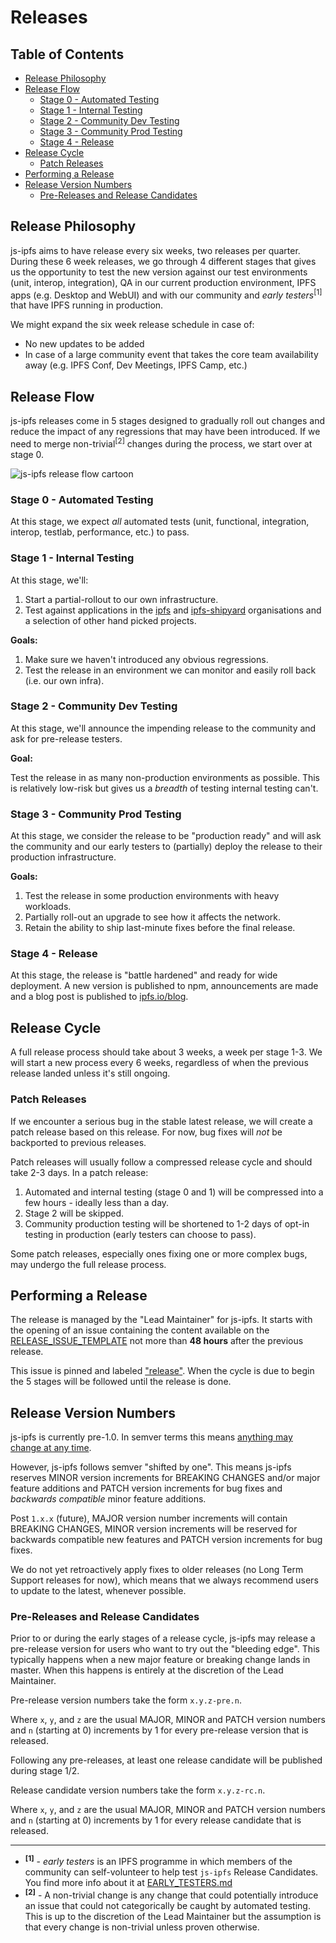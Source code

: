 # Releases

## Table of Contents

- [Release Philosophy](#release-philosophy)
- [Release Flow](#release-flow)
  - [Stage 0 - Automated Testing](#stage-0---automated-testing)
  - [Stage 1 - Internal Testing](#stage-1---internal-testing)
  - [Stage 2 - Community Dev Testing](#stage-2---community-dev-testing)
  - [Stage 3 - Community Prod Testing](#stage-3---community-prod-testing)
  - [Stage 4 - Release](#stage-4---release)
- [Release Cycle](#release-cycle)
  - [Patch Releases](#patch-releases)
- [Performing a Release](#performing-a-release)
- [Release Version Numbers](#release-version-numbers)
  - [Pre-Releases and Release Candidates](#pre-releases-and-release-candidates)

## Release Philosophy

js-ipfs aims to have release every six weeks, two releases per quarter. During these 6 week releases, we go through 4 different stages that gives us the opportunity to test the new version against our test environments (unit, interop, integration), QA in our current production environment, IPFS apps (e.g. Desktop and WebUI) and with our community and _early testers_<sup>[1]</sup> that have IPFS running in production.

We might expand the six week release schedule in case of:

- No new updates to be added
- In case of a large community event that takes the core team availability away (e.g. IPFS Conf, Dev Meetings, IPFS Camp, etc.)

## Release Flow

js-ipfs releases come in 5 stages designed to gradually roll out changes and reduce the impact of any regressions that may have been introduced. If we need to merge non-trivial<sup>[2]</sup> changes during the process, we start over at stage 0.

![js-ipfs release flow cartoon](https://ipfs.io/ipfs/QmU5pwcGh38DqzLy3rK8GAHuWm2kK87oGqDAtqZYWhxjab)

### Stage 0 - Automated Testing

At this stage, we expect _all_ automated tests (unit, functional, integration, interop, testlab, performance, etc.) to pass.

### Stage 1 - Internal Testing

At this stage, we'll:

1. Start a partial-rollout to our own infrastructure.
2. Test against applications in the [ipfs](https://github.com/ipfs/) and [ipfs-shipyard](https://github.com/ipfs-shipyard/) organisations and a selection of other hand picked projects.

**Goals:**

1. Make sure we haven't introduced any obvious regressions.
2. Test the release in an environment we can monitor and easily roll back (i.e. our own infra).

### Stage 2 - Community Dev Testing

At this stage, we'll announce the impending release to the community and ask for pre-release testers.

**Goal:**

Test the release in as many non-production environments as possible. This is relatively low-risk but gives us a _breadth_ of testing internal testing can't.

### Stage 3 - Community Prod Testing

At this stage, we consider the release to be "production ready" and will ask the community and our early testers to (partially) deploy the release to their production infrastructure.

**Goals:**

1. Test the release in some production environments with heavy workloads.
2. Partially roll-out an upgrade to see how it affects the network.
3. Retain the ability to ship last-minute fixes before the final release.

### Stage 4 - Release

At this stage, the release is "battle hardened" and ready for wide deployment. A new version is published to npm, announcements are made and a blog post is published to [ipfs.io/blog](https://ipfs.io/blog).

## Release Cycle

A full release process should take about 3 weeks, a week per stage 1-3. We will start a new process every 6 weeks, regardless of when the previous release landed unless it's still ongoing.

### Patch Releases

If we encounter a serious bug in the stable latest release, we will create a patch release based on this release. For now, bug fixes will _not_ be backported to previous releases.

Patch releases will usually follow a compressed release cycle and should take 2-3 days. In a patch release:

1. Automated and internal testing (stage 0 and 1) will be compressed into a few hours - ideally less than a day.
2. Stage 2 will be skipped.
3. Community production testing will be shortened to 1-2 days of opt-in testing in production (early testers can choose to pass).

Some patch releases, especially ones fixing one or more complex bugs, may undergo the full release process.

## Performing a Release

The release is managed by the "Lead Maintainer" for js-ipfs. It starts with the opening of an issue containing the content available on the [RELEASE_ISSUE_TEMPLATE](./RELEASE_ISSUE_TEMPLATE.md) not more than **48 hours** after the previous release.

This issue is pinned and labeled ["release"](https://github.com/ipfs/js-ipfs/issues?utf8=%E2%9C%93&q=is%3Aissue+is%3Aopen+label%3Arelease). When the cycle is due to begin the 5 stages will be followed until the release is done.

## Release Version Numbers

js-ipfs is currently pre-1.0. In semver terms this means [anything may change at any time](https://semver.org/#spec-item-4).

However, js-ipfs follows semver "shifted by one". This means js-ipfs reserves MINOR version increments for BREAKING CHANGES and/or major feature additions and PATCH version increments for bug fixes and _backwards compatible_ minor feature additions.

Post `1.x.x` (future), MAJOR version number increments will contain BREAKING CHANGES, MINOR version increments will be reserved for backwards compatible new features and PATCH version increments for bug fixes.

We do not yet retroactively apply fixes to older releases (no Long Term Support releases for now), which means that we always recommend users to update to the latest, whenever possible.

### Pre-Releases and Release Candidates

Prior to or during the early stages of a release cycle, js-ipfs may release a pre-release version for users who want to try out the "bleeding edge". This typically happens when a new major feature or breaking change lands in master. When this happens is entirely at the discretion of the Lead Maintainer.

Pre-release version numbers take the form `x.y.z-pre.n`.

Where `x`, `y`, and `z` are the usual MAJOR, MINOR and PATCH version numbers and `n` (starting at 0) increments by 1 for every pre-release version that is released.

Following any pre-releases, at least one release candidate will be published during stage 1/2.

Release candidate version numbers take the form `x.y.z-rc.n`.

Where `x`, `y`, and `z` are the usual MAJOR, MINOR and PATCH version numbers and `n` (starting at 0) increments by 1 for every release candidate that is released.

---

- <sup>**[1]**</sup> - _early testers_ is an IPFS programme in which members of the community can self-volunteer to help test `js-ipfs` Release Candidates. You find more info about it at [EARLY_TESTERS.md](./EARLY_TESTERS.md)
- <sup>**[2]**</sup> - A non-trivial change is any change that could potentially introduce an issue that could not categorically be caught by automated testing. This is up to the discretion of the Lead Maintainer but the assumption is that every change is non-trivial unless proven otherwise.
